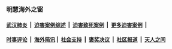 
### 明慧海外之窗

####  [武汉肺炎](indexes/365.md?t=06130801) &nbsp;|&nbsp;  [迫害案例综述](indexes/328.md?t=06130801) &nbsp;|&nbsp; [迫害致死案例](indexes/277.md?t=06130801)  &nbsp;|&nbsp; [更多迫害案例](indexes/81.md?t=06130801)  &nbsp;|&nbsp; 
####  [时事评论](indexes/19.md?t=06130801) &nbsp;|&nbsp; [海外简讯](indexes/245.md?t=06130801)&nbsp;|&nbsp;  [社会支持](indexes/140.md?t=06130801) &nbsp;|&nbsp; [褒奖决议](indexes/282.md?t=06130801) &nbsp;|&nbsp; [社区报道](indexes/91.md?t=06130801)  &nbsp;|&nbsp; [天人之间](indexes/78.md?t=06130801) 

